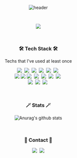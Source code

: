 <div align=center>

![header](https://capsule-render.vercel.app/api?type=soft&color=auto&height=150&section=header&text=YejinYu&fontSize=70&animation=twinkling)

<br>

<p align="center">
  <a href="https://hits.seeyoufarm.com"><img src="https://hits.seeyoufarm.com/api/count/incr/badge.svg?url=https%3A%2F%2Fgithub.com%2Fpostpone-jin&count_bg=%23ED6DA3&title_bg=%2386757E&icon=github.svg&icon_color=%23E1DEDE&title=hits&edge_flat=false"/></a>
</p>

<br>

<h3 align="center">🛠 Tech Stack 🛠</h3>

<p align="center"> Techs that I've used at least once </p>

<p align="center">
  <img src="https://img.shields.io/badge/PYTHON-3766AB?style=flat-square&logo=Python&logoColor=white"/></a>&nbsp 
  <img src="https://img.shields.io/badge/JAVA-007396?style=flat-square&logo=Java&logoColor=white"/></a>&nbsp 
  <img src="https://img.shields.io/badge/JAVASCRIPT-ffb13b?style=flat-square&logo=javascript&logoColor=white"/></a>&nbsp
  <img src="https://img.shields.io/badge/HTML5-E34F26?style=flat-square&logo=html5&logoColor=white"/></a>&nbsp
  <img src="https://img.shields.io/badge/CSS-1572B6?style=flat-square&logo=css3&logoColor=white"/></a>&nbsp
  <img src="https://img.shields.io/badge/JQUERY-0769AD?style=flat-square&logo=jquery&logoColor=white"/></a>&nbsp
  <br>
  <img src="https://img.shields.io/badge/ORACLE-F80000?style=flat-square&logo=oracle&logoColor=white">
  <img src="https://img.shields.io/badge/MYSQL-4479A1?style=flat-square&logo=mysql&logoColor=white">
  <img src="https://img.shields.io/badge/POSTGRESQL-4169E1?style=flat-square&logo=PostgreSQL&logoColor=white"/></a>&nbsp
  <img src="https://img.shields.io/badge/SPRINGBOOT-6DB33F?style=flat-square&logo=Spring&logoColor=white"/></a>&nbsp
  <img src="https://img.shields.io/badge/SPRING-6DB33F?style=flat-square&logo=spring&logoColor=white"/></a>&nbsp
  <img src="https://img.shields.io/badge/BOOTSTRAP-7952B3?style=flat-square&logo=bootstrap&logoColor=white"/></a>&nbsp
  <img src="https://img.shields.io/badge/REACT-61DAFB?style=flat-square&logo=react&logoColor=black"/></a>&nbsp
  <br>
  <img src="https://img.shields.io/badge/APACHE TOMCAT-F8DC75?style=flat-square&logo=apachetomcat&logoColor=white"/></a>&nbsp
  <img src="https://img.shields.io/badge/GITHUB-181717?style=flat-square&logo=github&logoColor=white"/></a>&nbsp
  <img src="https://img.shields.io/badge/GIT-F05032?style=flat-square&logo=git&logoColor=white"/></a>&nbsp
</p>

<br>

<h3 align="center">🪄 Stats 🪄</h3>

![Anurag's github stats](https://github-readme-stats.vercel.app/api?username=YuYejin&show_icons=true&theme=default&count_private=true)
<!--[![Top Langs](https://github-readme-stats.vercel.app/api/top-langs/?username=YuYejin&layout=compact&theme=default)](https://github.com/YuYejin)-->
  
<br>


<h3 align="center"> 🧸 Contact 🧸 </h3>
<p align="center">
  <a href="https://yooniiverse.tistory.com/"><img src="https://img.shields.io/badge/TISTORY-11B48A?style=flat-square&logo=Tistory&logoColor=white&link=https://yooniiverse.tistory.com/"/></a>&nbsp
  <a href="mailto:postpone.jin@gmail.com"><img src="https://img.shields.io/badge/GMAIL-d14836?style=flat-square&logo=Gmail&logoColor=white&link=mailto:postpone.jin@gmail.com"/></a>
</p>


</div>
